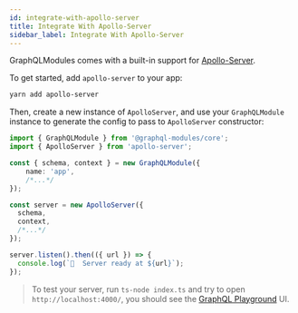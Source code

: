```yaml
---
id: integrate-with-apollo-server
title: Integrate With Apollo-Server
sidebar_label: Integrate With Apollo-Server
---
```


GraphQLModules comes with a built-in support for [Apollo-Server](https://www.apollographql.com/docs/apollo-server/getting-started.html).

To get started, add `apollo-server` to your app:

```bash
yarn add apollo-server
```

Then, create a new instance of `ApolloServer`, and use your `GraphQLModule` instance to generate the config to pass to `ApolloServer` constructor:

```typescript
import { GraphQLModule } from '@graphql-modules/core';
import { ApolloServer } from 'apollo-server';

const { schema, context } = new GraphQLModule({
    name: 'app',
    /*...*/
});

const server = new ApolloServer({
  schema,
  context,
  /*...*/
});

server.listen().then(({ url }) => {
  console.log(`🚀  Server ready at ${url}`);
});
```

> To test your server, run `ts-node index.ts` and try to open `http://localhost:4000/`, you should see the [GraphQL Playground](https://github.com/prismagraphql/graphql-playground) UI.

